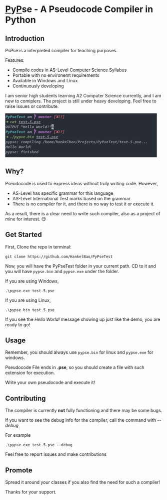 # [P](#)y[P](#)se - A Pseudocode Compiler in Python

## Introduction

PsPse is a interpreted compiler for teaching purposes.

Features:

* Compile codes in AS-Level Computer Science Syllabus
* Portable with no environemt requirements
* Available in Windows and Linux
* Continuously developing

I am senior high students learning A2 Computer Science currently, and I am new to comiplers. The project is still under heavy developing. Feel free to raise issues or contribute.

![demo_screenshot](screenshots/demo_screenshot.png)

## Why?

Pseudocode is used to express ideas without truly writing code. However,

* AS-Level has specific grammar for this language
* AS-Level International Test marks based on the grammar
* There is no compiler for it, and there is no way to test it or execute it.

As a result, there is a clear need to write such compiler, also as a project of mine for interest. :smirk:

## Get Started

First, Clone the repo in terminal:

```
git clone https://github.com/HankelBao/PyPseTest
```

Now, you will have the PyPseTest folder in your current path. CD to it and you will have `pypse.bin` and `pypse.exe` under the folder.

If you are using Windows, 

```
.\pypse.exe test.5.pse
```

If you are using Linux, 

```
.\pypse.bin test.5.pse
```

If you see the *Hello World!* message showing up just like the demo, you are ready to go!

## Usage

Remember, you should always use `pypse.bin` for linux and `pypse.exe` for windows.

Pseudocode File ends in **.pse**, so you should create a file with such extension for execution.

Write your own pseudocode and execute it!


## Contributing

The compiler is currently **not** fully functioning and there may be some bugs.

If you want to see the debug info for the compiler, call the command with *--debug*

For example

```
.\pypse.exe test.5.pse --debug
```

Feel free to report issues and make contributions

## Promote

Spread it around your classes if you also find the need for such a compiler!

Thanks for your support.